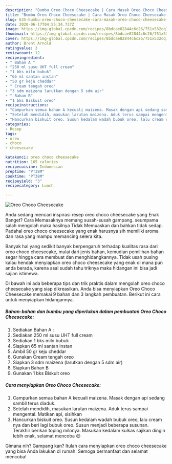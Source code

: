 ```yaml
---
description: "Bumbu Oreo Choco Cheesecake | Cara Masak Oreo Choco Cheesecake Yang Enak Dan Lezat"
title: "Bumbu Oreo Choco Cheesecake | Cara Masak Oreo Choco Cheesecake Yang Enak Dan Lezat"
slug: 635-bumbu-oreo-choco-cheesecake-cara-masak-oreo-choco-cheesecake-yang-enak-dan-lezat
date: 2020-06-17T04:55:34.737Z
image: https://img-global.cpcdn.com/recipes/8bdcae82844c6c26/751x532cq70/oreo-choco-cheesecake-foto-resep-utama.jpg
thumbnail: https://img-global.cpcdn.com/recipes/8bdcae82844c6c26/751x532cq70/oreo-choco-cheesecake-foto-resep-utama.jpg
cover: https://img-global.cpcdn.com/recipes/8bdcae82844c6c26/751x532cq70/oreo-choco-cheesecake-foto-resep-utama.jpg
author: Brent Arnold
ratingvalue: 3
reviewcount: 12
recipeingredient:
- " Bahan A "
- "250 ml susu UHT full cream"
- "1 bks milo bubuk"
- "65 ml santan instan"
- "50 gr keju cheddar"
- " Cream tengah oreo"
- "3 sdm maizena larutkan dengan 5 sdm air"
- " Bahan B"
- "1 bks Biskuit oreo"
recipeinstructions:
- "Campurkan semua bahan A kecuali maizena. Masak dengan api sedang sambil terus diaduk."
- "Setelah mendidih, masukan larutan maizena. Aduk terus sampai mengental. Matikan api, sisihkan"
- "Hancurkan biskuit oreo. Susun kedalam wadah bubuk oreo, lalu cream nya dan beri lagi bubuk oreo. Susun menjadi beberapa susunan. Terakhir berikan toping milonya. Masukan kedalam kulkas sajikan dingin lebih enak, selamat mencoba 😊"
categories:
- Resep
tags:
- oreo
- choco
- cheesecake

katakunci: oreo choco cheesecake 
nutrition: 165 calories
recipecuisine: Indonesian
preptime: "PT38M"
cooktime: "PT38M"
recipeyield: "3"
recipecategory: Lunch

---
```



![Oreo Choco Cheesecake](https://img-global.cpcdn.com/recipes/8bdcae82844c6c26/751x532cq70/oreo-choco-cheesecake-foto-resep-utama.jpg)

Anda sedang mencari inspirasi resep oreo choco cheesecake yang Enak Banget? Cara Memasaknya memang susah-susah gampang. seumpama salah mengolah maka hasilnya Tidak Memuaskan dan bahkan tidak sedap. Padahal oreo choco cheesecake yang enak harusnya sih memiliki aroma dan rasa yang mampu memancing selera kita.



Banyak hal yang sedikit banyak berpengaruh terhadap kualitas rasa dari oreo choco cheesecake, mulai dari jenis bahan, kemudian pemilihan bahan segar hingga cara membuat dan menghidangkannya. Tidak usah pusing kalau hendak menyiapkan oreo choco cheesecake yang enak di mana pun anda berada, karena asal sudah tahu triknya maka hidangan ini bisa jadi sajian istimewa.


Di bawah ini ada beberapa tips dan trik praktis dalam mengolah oreo choco cheesecake yang siap dikreasikan. Anda bisa menyiapkan Oreo Choco Cheesecake memakai 9 bahan dan 3 langkah pembuatan. Berikut ini cara untuk menyiapkan hidangannya.

<!--inarticleads1-->

##### Bahan-bahan dan bumbu yang diperlukan dalam pembuatan Oreo Choco Cheesecake:

1. Sediakan  Bahan A :
1. Sediakan 250 ml susu UHT full cream
1. Sediakan 1 bks milo bubuk
1. Siapkan 65 ml santan instan
1. Ambil 50 gr keju cheddar
1. Gunakan  Cream tengah oreo
1. Siapkan 3 sdm maizena (larutkan dengan 5 sdm air)
1. Siapkan  Bahan B
1. Gunakan 1 bks Biskuit oreo




<!--inarticleads2-->

##### Cara menyiapkan Oreo Choco Cheesecake:

1. Campurkan semua bahan A kecuali maizena. Masak dengan api sedang sambil terus diaduk.
1. Setelah mendidih, masukan larutan maizena. Aduk terus sampai mengental. Matikan api, sisihkan
1. Hancurkan biskuit oreo. Susun kedalam wadah bubuk oreo, lalu cream nya dan beri lagi bubuk oreo. Susun menjadi beberapa susunan. Terakhir berikan toping milonya. Masukan kedalam kulkas sajikan dingin lebih enak, selamat mencoba 😊




Gimana nih? Gampang kan? Itulah cara menyiapkan oreo choco cheesecake yang bisa Anda lakukan di rumah. Semoga bermanfaat dan selamat mencoba!
